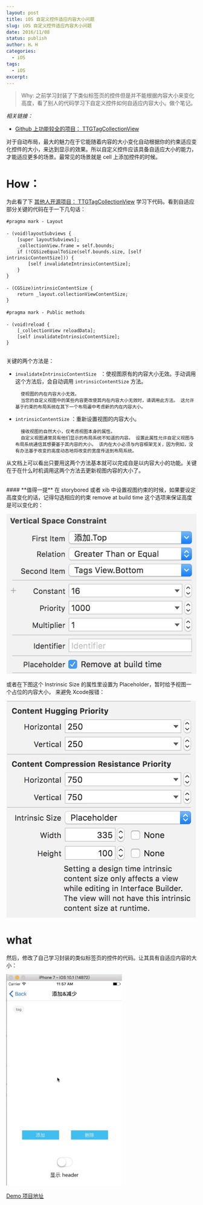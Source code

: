 ```yaml
---
layout: post
title: iOS 自定义控件适应内容大小问题
slug: iOS 自定义控件适应内容大小问题
date: 2016/11/08
status: publish
author: H。H
categories: 
  - iOS
tags:
  - iOS
excerpt: 
---
```


> Why: 之前学习封装了下类似标签页的控件但是并不能根据内容大小来变化高度，看了别人的代码学习下自定义控件如何自适应内容大小。做个笔记。

*相关链接：*

* [Github 上功能较全的项目： TTGTagCollectionView](https://github.com/zekunyan/TTGTagCollectionView)

对于自动布局，最大的魅力在于它能随着内容的大小变化自动根据你的约束适应变化控件的大小，来达到显示的效果。所以自定义控件应该具备自适应大小的能力，才能适应更多的场景。最常见的场景就是 cell 上添加控件的时候。 

# How：
为此看了下  [其他人开源项目： TTGTagCollectionView](https://github.com/zekunyan/TTGTagCollectionView) 学习下代码。看到自适应部分关键的代码在于一下几句话：

```
#pragma mark - Layout

- (void)layoutSubviews {
    [super layoutSubviews];
    _collectionView.frame = self.bounds;
    if (!CGSizeEqualToSize(self.bounds.size, [self intrinsicContentSize])) {
        [self invalidateIntrinsicContentSize];
    }
}

- (CGSize)intrinsicContentSize {
    return _layout.collectionViewContentSize;
}

#pragma mark - Public methods

- (void)reload {
    [_collectionView reloadData];
    [self invalidateIntrinsicContentSize];
}   
 
```

关键的两个方法是：

* `invalidateIntrinsicContentSize `  ：使视图原有的内容大小无效。手动调用这个方法后，会自动调用  `intrinsicContentSize`  方法。

        使视图的内在内容大小无效。
        当您的自定义视图中的某些内容更改使其内在内容大小无效时，请调用此方法。 这允许基于约束的布局系统在其下一个布局遍中考虑新的内在内容大小。


* `intrinsicContentSize` ：重新设置视图的内容大小。

        接收视图的自然大小，仅考虑视图本身的属性。
        自定义视图通常具有他们显示的布局系统不知道的内容。 设置此属性允许自定义视图与布局系统通信其想要基于其内容的大小。 该内在大小必须与内容框架无关，因为例如，没有办法基于改变的高度动态地将改变的宽度传送到布局系统。


从文档上可以看出只要用这两个方法基本就可以完成自是以内容大小的功能。关键在于在什么时机调用这两个方法去更新视图内容的大小了。

</br>
#### **值得一提**
在 storybored 或者 xib 中设置视图约束的时候，如果要设定高度变化的话，记得勾选相应的约束 remove at build time 这个选项来保证高度是可以变化的：

![Untitled Image](media/80515705-4AC2-4453-B6C5-EFC60B3DB4F2.png)

或者在下图这个 Instrinsic Size 的属性里设置为 Placeholder，暂时给予视图一个占位的内容大小， 来避免 Xcode报错：

![Untitled Image](media/D06EF405-86FF-4E36-9C61-3A22D370E2A3.png)

# what
然后，修改了自己学习封装的类似标签页的控件的代码。让其具有自适应内容的大小：

![Untitled Image](media/2016-11-08-15_46_54.gif)

[Demo 项目地址](https://github.com/linsyorozuya/LHTagsViewDemo)

